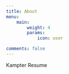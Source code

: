 ```yaml
---
title: About
menu:
    main: 
        weight: 4
        params:
            icon: user

comments: false
---
```


Kampter Resume
